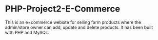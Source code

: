 # PHP-Project2-E-Commerce
This is an e=commerce website for selling farm products where the admin/store owner can add, update and delete products. It has been built with PHP and MySQL.
